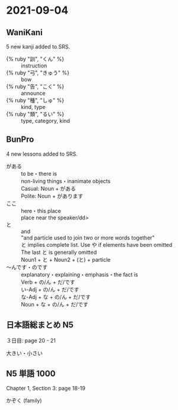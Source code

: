 # 2021-09-04

## WaniKani

5 new kanji added to SRS.

<dl>
  <div>
    <dt>{% ruby "訓", "くん" %}</dt>
    <dd>instruction</dd>
  </div>
  <div>
    <dt>{% ruby "弓", "きゅう" %}</dt>
    <dd>bow</dd>
  </div>
  <div>
    <dt>{% ruby "告", "こく" %}</dt>
    <dd>announce</dd>
  </div>
  <div>
    <dt>{% ruby "種", "しゅ" %}</dt>
    <dd>kind, type</dd>
  </div>
  <div>
    <dt>{% ruby "類", "るい" %}</dt>
    <dd>type, category, kind</dd>
  </div>
</dl>

## BunPro

4 new lessons added to SRS.

<dl>
  <div>
    <dt>がある</dt>
    <dd>to be・there is</dd>
    <dd>non-living things・inanimate objects</dd>
    <dd>Casual: Noun + がある</dd>
    <dd>Polite: Noun + があります</dd>
  </div>
  <div>
    <dt>ここ</dt>
    <dd>here・this place</dd>
    <dd>place near the speaker/dd>
  </div>
  <div>
    <dt>と</dt>
    <dd>and</dd>
    <dd>"and particle used to join two or more words together"</dd>
    <dd>と implies complete list. Use や if elements have been omitted</dd>
    <dd>The last と is generally omitted</dd>
    <dd>Noun1 + と + Noun2 + (と) + particle</dd>
  </div>
  <div>
    <dt>～んです・のです</dt>
    <dd>explanatory・explaining・emphasis・the fact is</dd>
    <dd> Verb + の/ん + だ/です</dd>
    <dd>い-Adj + の/ん + だ/です</dd>
    <dd>な-Adj + な + の/ん + だ/です</dd>
    <dd>Noun + な + の/ん + だ/です</dd>
  </div>
</dl>

## 日本語総まとめ N5

３日目: page 20 - 21

大きい・小さい

## N5 単語 1000

Chapter 1, Section 3: page 18-19

かぞく (family)
